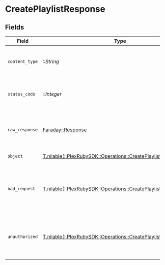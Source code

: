 # CreatePlaylistResponse


## Fields

| Field                                                                                                                     | Type                                                                                                                      | Required                                                                                                                  | Description                                                                                                               |
| ------------------------------------------------------------------------------------------------------------------------- | ------------------------------------------------------------------------------------------------------------------------- | ------------------------------------------------------------------------------------------------------------------------- | ------------------------------------------------------------------------------------------------------------------------- |
| `content_type`                                                                                                            | *::String*                                                                                                                | :heavy_check_mark:                                                                                                        | HTTP response content type for this operation                                                                             |
| `status_code`                                                                                                             | *::Integer*                                                                                                               | :heavy_check_mark:                                                                                                        | HTTP response status code for this operation                                                                              |
| `raw_response`                                                                                                            | [Faraday::Response](https://www.rubydoc.info/gems/faraday/Faraday/Response)                                               | :heavy_check_mark:                                                                                                        | Raw HTTP response; suitable for custom response parsing                                                                   |
| `object`                                                                                                                  | [T.nilable(::PlexRubySDK::Operations::CreatePlaylistResponseBody)](../../models/operations/createplaylistresponsebody.md) | :heavy_minus_sign:                                                                                                        | returns all playlists                                                                                                     |
| `bad_request`                                                                                                             | [T.nilable(::PlexRubySDK::Operations::CreatePlaylistBadRequest)](../../models/operations/createplaylistbadrequest.md)     | :heavy_minus_sign:                                                                                                        | Bad Request - A parameter was not specified, or was specified incorrectly.                                                |
| `unauthorized`                                                                                                            | [T.nilable(::PlexRubySDK::Operations::CreatePlaylistUnauthorized)](../../models/operations/createplaylistunauthorized.md) | :heavy_minus_sign:                                                                                                        | Unauthorized - Returned if the X-Plex-Token is missing from the header or query.                                          |